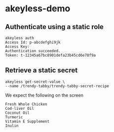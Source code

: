 # akeyless-demo

## Authenticate using a static role
```
akeyless auth
Access Id: p-abcdefghi9jk
Access Key: 
Authentication succeeded.
Token: t-12345a67bc8901defa23b45cd6e78f9a
```

## Retrieve a static secret
```
akeyless get-secret-value \
--name /trendy-tabby/trendy-tabby-secret-recipe
```
We expect the following on the screen
```
Fresh Whole Chicken
Cod-liver Oil
Coconut Oil
Turmeric
Vitamin E Supplement
Inulin
```

